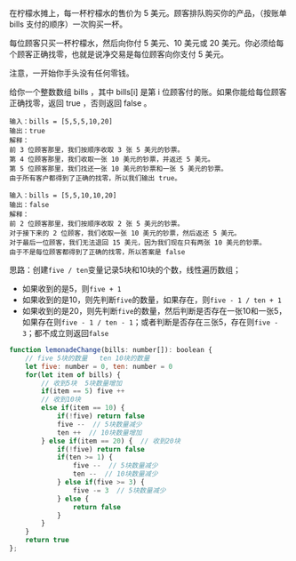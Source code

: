 在柠檬水摊上，每一杯柠檬水的售价为 5 美元。顾客排队购买你的产品，（按账单 bills 支付的顺序）一次购买一杯。

每位顾客只买一杯柠檬水，然后向你付 5 美元、10 美元或 20 美元。你必须给每个顾客正确找零，也就是说净交易是每位顾客向你支付 5 美元。

注意，一开始你手头没有任何零钱。

给你一个整数数组 bills ，其中 bills[i] 是第 i 位顾客付的账。如果你能给每位顾客正确找零，返回 true ，否则返回 false 。

```
输入：bills = [5,5,5,10,20]
输出：true
解释：
前 3 位顾客那里，我们按顺序收取 3 张 5 美元的钞票。
第 4 位顾客那里，我们收取一张 10 美元的钞票，并返还 5 美元。
第 5 位顾客那里，我们找还一张 10 美元的钞票和一张 5 美元的钞票。
由于所有客户都得到了正确的找零，所以我们输出 true。

输入：bills = [5,5,10,10,20]
输出：false
解释：
前 2 位顾客那里，我们按顺序收取 2 张 5 美元的钞票。
对于接下来的 2 位顾客，我们收取一张 10 美元的钞票，然后返还 5 美元。
对于最后一位顾客，我们无法退回 15 美元，因为我们现在只有两张 10 美元的钞票。
由于不是每位顾客都得到了正确的找零，所以答案是 false
```

思路：创建`five / ten`变量记录5块和10块的个数，线性遍历数组；

* 如果收到的是5，则`five + 1`
* 如果收到的是10，则先判断`five`的数量，如果存在，则`five - 1 / ten + 1`
* 如果收到的是20，则先判断`five`的数量，然后判断是否存在一张10和一张5，如果存在则`five - 1 / ten - 1`；或者判断是否存在三张5，存在则`five - 3`；都不成立则返回`false`

```js
function lemonadeChange(bills: number[]): boolean {
  	// five 5块的数量   ten 10块的数量
    let five: number = 0, ten: number = 0
    for(let item of bills) {
      	// 收到5块  5块数量增加
        if(item == 5) five ++
      	// 收到10块
        else if(item == 10) {
            if(!five) return false
            five --  // 5块数量减少
            ten ++  // 10块数量增加
        } else if(item == 20) {  // 收到20块
            if(!five) return false
            if(ten >= 1) {
                five --  // 5块数量减少
                ten --  // 10块数量减少
            } else if(five >= 3) {
                five -= 3  // 5块数量减少
            } else {
                return false
            }
        }
    }
    return true
};  
```

